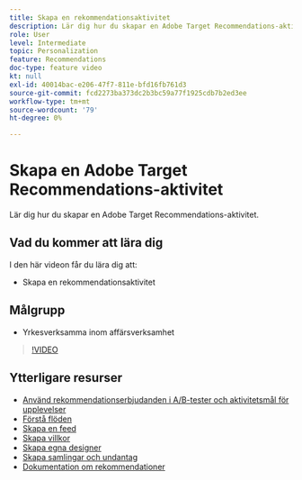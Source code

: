 ```yaml
---
title: Skapa en rekommendationsaktivitet
description: Lär dig hur du skapar en Adobe Target Recommendations-aktivitet.
role: User
level: Intermediate
topic: Personalization
feature: Recommendations
doc-type: feature video
kt: null
exl-id: 40014bac-e206-47f7-811e-bfd16fb761d3
source-git-commit: fcd2273ba373dc2b3bc59a77f1925cdb7b2ed3ee
workflow-type: tm+mt
source-wordcount: '79'
ht-degree: 0%

---
```


# Skapa en Adobe Target Recommendations-aktivitet

Lär dig hur du skapar en Adobe Target Recommendations-aktivitet.

## Vad du kommer att lära dig

I den här videon får du lära dig att:

* Skapa en rekommendationsaktivitet

## Målgrupp

* Yrkesverksamma inom affärsverksamhet

>[!VIDEO](https://video.tv.adobe.com/v/27688?quality=12)

## Ytterligare resurser

* [Använd rekommendationserbjudanden i A/B-tester och aktivitetsmål för upplevelser](use-recommendations-offers.md)
* [Förstå flöden](understanding-feeds.md)
* [Skapa en feed](create-a-feed.md)
* [Skapa villkor](create-criteria.md)
* [Skapa egna designer](create-custom-designs.md)
* [Skapa samlingar och undantag](create-collections-and-exclusions.md)
* [Dokumentation om rekommendationer](https://experienceleague.adobe.com/docs/target/using/recommendations/recommendations.html?lang=en)
